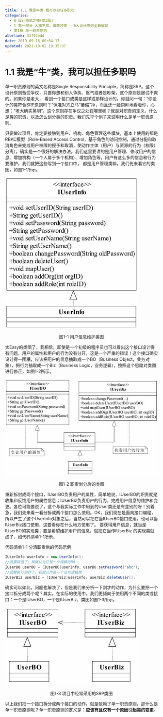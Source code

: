 ```yaml
---
title: 1.1 我是牛类 我可以担任多职吗
categories: 
  - 8 设计模式之禅(第2版)
  - 1 第一部分 大旗不挥，谁敢冲锋 ——6大设计原则全新解读
  - 第1章 单一职责原则
abbrlink: 31f94edd
date: 2019-09-16 00:04:17
updated: 2021-10-02 19:35:37
---
```

# 1.1 我是“牛”类，我可以担任多职吗
单一职责原则的英文名称是Single Responsibility Principle，简称是SRP。这个设计原则备受争议，只要你想和别人争执、怄气或者是吵架，这个原则是屡试不爽的。如果你是老大， 看到一个接口或类是这样或那样设计的，你就问一句：“你设计的类符合SRP原则吗？”保准对方立马“萎缩”掉，而且还一脸崇拜地看着你，心想：“老大确实英明”。这个原则存在争议之处在哪里呢？就是对职责的定义，什么是类的职责，以及怎么划分类的职责。我们先举个例子来说明什么是单一职责原则。

只要做过项目，肯定要接触到用户、机构、角色管理这些模块，基本上使用的都是RBAC模型（Role-Based Access Control，基于角色的访问控制，通过分配和取消角色来完成用户权限的授予和取消，使动作主体（用户）与资源的行为（权限）分离），确实是一个很好的解决办法。我们这里要讲的是用户管理、修改用户的信息、增加机构（一个人属于多个机构）、增加角色等，用户有这么多的信息和行为要维护，我们就把这些写到一个接口中， 都是用户管理类嘛，我们先来看它的类图，如图1-1所示。

![image-20210926110405399](https://raw.githubusercontent.com/lanlan2017/images/master/Blog/Sum/20210926110412.png)

<center>图1-1 用户信息维护类图</center>

太Easy的类图了，我相信，即使是一个初级的程序员也可以看出这个接口设计得有问题，用户的属性和用户的行为没有分开，这是一个严重的错误！这个接口确实设计得一团糟，应该把用户的信息抽取成一个BO（Business Object，业务对象），把行为抽取成一个Biz（Business Logic，业务逻辑），按照这个思路对类图进行修正，如图1-2所示。

![image-20210926110541704](https://raw.githubusercontent.com/lanlan2017/images/master/Blog/Sum/20210926110541.png)
<center>图1-2 职责划分后的类图</center>

重新拆封成两个接口，IUserBO负责用户的属性，简单地说，IUserBO的职责就是收集和反馈用户的属性信息；IUserBiz负责用户的行为，完成用户信息的维护和变更。各位可能要说了，这个与我实际工作中用到的User类还是有差别的呀！别着急，我们先来看一看分拆成两个接口怎么使用。OK，我们现在是面向接口编程，所以产生了这个UserInfo对象之后，当然可以把它当IUserBO接口使用。也可以当IUserBiz接口使用，这要看你在什么地方使用了。 要获得用户信息，就当是IUserBO的实现类；要是希望维护用户的信息，就把它当作IUserBiz 的实现类就成了，如代码清单1-1所示。

代码清单1-1 分清职责后的代码示例
```java
IUserInfo userInfo = new UserInfo(); 
//我要赋值了，我就认为它是一个纯粹的BO 
IUserBO userBO = (IUserBO)userInfo; userBO.setPassword("abc"); 
//我要执行动作了，我就认为是一个业务逻辑类 
IUserBiz userBiz = (IUserBiz)userInfo; userBiz.deleteUser();
```
确实可以如此，问题也解决了，但是我们来分析一下刚才的动作，为什么要把一个接口拆分成两个呢？其实，在实际的使用中，我们更倾向于使用两个不同的类或接口：一个是IUserBO，一个是IUserBiz，类图如图1-3所示。

![image-20210926110726201](https://raw.githubusercontent.com/lanlan2017/images/master/Blog/Sum/20210926110726.png)

<center>图1-3 项目中经常采用的SRP类图</center>

以上我们把一个接口拆分成两个接口的动作，就是依赖了单一职责原则，那什么是单一职责原则呢？单一职责原则的定义是：**应该有且仅有一个原因引起类的变更**。

